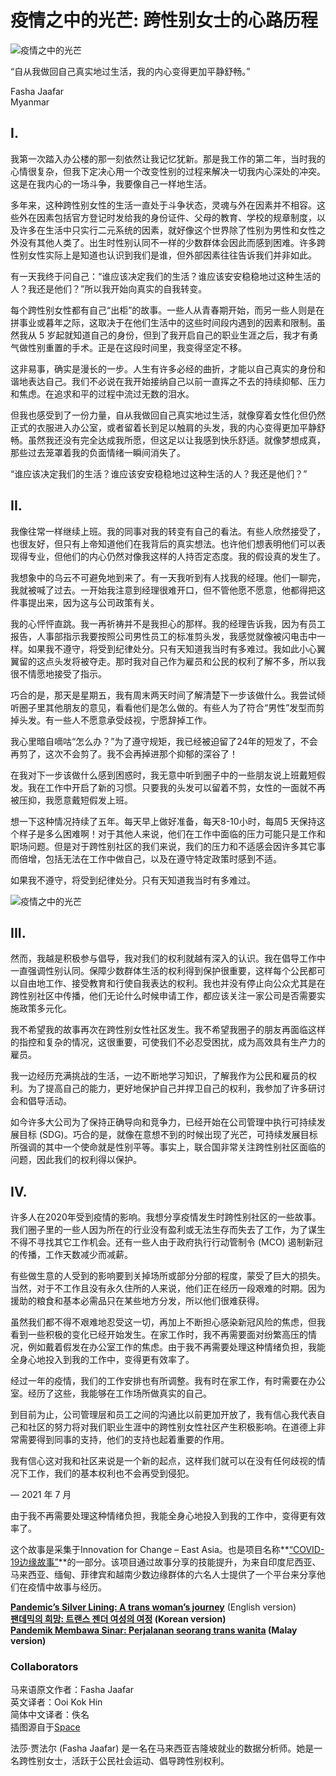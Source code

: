 # 疫情之中的光芒: 跨性别女士的心路历程

![疫情之中的光芒](https://eastasia.innovationforchange.net/wp-content/uploads/2023/06/PandemicSilverLining_1.jpg)

“自从我做回自己真实地过生活，我的内心变得更加平静舒畅。”

Fasha Jaafar  
Myanmar

## I.

我第一次踏入办公楼的那一刻依然让我记忆犹新。那是我工作的第二年，当时我的心情很复杂，但我下定决心用一个改变性别的过程来解决一切我内心深处的冲突。这是在我内心的一场斗争，我要像自己一样地生活。

多年来，这种跨性别女性的生活一直处于斗争状态，灵魂与外在因素并不相容。这些外在因素包括官方登记时发给我的身份证件、父母的教育、学校的规章制度，以及许多在生活中只实行二元系统的因素，就好像这个世界除了性别为男性和女性之外没有其他人类了。出生时性别认同不一样的少数群体会因此而感到困难。许多跨性别女性实际上是知道也认识到我们是谁，但外部因素往往告诉我们并非如此。

有一天我终于问自己：“谁应该决定我们的生活？谁应该安安稳稳地过这种生活的人？我还是他们？”所以我开始向真实的自我转变。

每个跨性别女性都有自己“出柜”的故事。一些人从青春期开始，而另一些人则是在拼事业或暮年之际，这取决于在他们生活中的这些时间段内遇到的因素和限制。虽然我从 5 岁起就知道自己的身份，但到了我开启自己的职业生涯之后，我才有勇气做性别重置的手术。正是在这段时间里，我变得坚定不移。

这非易事，确实是漫长的一步。人生有许多必经的曲折，才能以自己真实的身份和谐地表达自己。我们不必说在我开始接纳自己以前一直挥之不去的持续抑郁、压力和焦虑。在追求和平的过程中流过无数的泪水。

但我也感受到了一份力量，自从我做回自己真实地过生活，就像穿着女性化但仍然正式的衣服进入办公室，或者留着长到足以触肩的头发，我的内心变得更加平静舒畅。虽然我还没有完全达成我所愿，但这足以让我感到快乐舒适。就像梦想成真，那些过去笼罩着我的负面情绪一瞬间消失了。

“谁应该决定我们的生活？谁应该安安稳稳地过这种生活的人？我还是他们？”

## II.

我像往常一样继续上班。我的同事对我的转变有自己的看法。有些人欣然接受了，也很友好，但只有上帝知道他们在我背后的真实想法。也许他们想表明他们可以表现得专业，但他们的内心仍然对像我这样的人持否定态度。我的假设真的发生了。

我想象中的乌云不可避免地到来了。有一天我听到有人找我的经理。他们一聊完，我就被喊了过去。一开始我注意到经理很难开口，但不管他愿不愿意，他都得把这件事提出来，因为这与公司政策有关。

我的心怦怦直跳。我一再祈祷并不是我担心的那样。我的经理告诉我，因为有员工报告，人事部指示我要按照公司男性员工的标准剪头发，我感觉就像被闪电击中一样。如果我不遵守，将受到纪律处分。只有天知道我当时有多难过。我如此小心翼翼留的这点头发将被夺走。那时我对自己作为雇员和公民的权利了解不多，所以我很不情愿地接受了指示。

巧合的是，那天是星期五，我有周末两天时间了解清楚下一步该做什么。我尝试倾听圈子里其他朋友的意见，看看他们是怎么做的。有些人为了符合“男性”发型而剪掉头发。有一些人不愿意承受歧视，宁愿辞掉工作。

我心里暗自嘀咕“怎么办？”为了遵守规矩，我已经被迫留了24年的短发了，不会再剪了，这次不会剪了。我不会再掉进那个抑郁的深谷了！

在我对下一步该做什么感到困惑时，我无意中听到圈子中的一些朋友说上班戴短假发。我在工作中开启了新的习惯。只要我的头发可以留着不剪，女性的一面就不再被压抑，我愿意戴短假发上班。

想一下这种情况持续了五年。每天早上做好准备，每天8-10小时，每周5 天保持这个样子是多么困难啊！对于其他人来说，他们在工作中面临的压力可能只是工作和职场问题。但是对于跨性别社区的我们来说，我们的压力和不适感会因许多其它事而倍增，包括无法在工作中做自己，以及在遵守特定政策时感到不适。

如果我不遵守，将受到纪律处分。只有天知道我当时有多难过。

![疫情之中的光芒](https://eastasia.innovationforchange.net/wp-content/uploads/2023/02/PandemicSilverLining_2-e1687163307898.jpg)

## III.

然而，我越是积极参与倡导，我对我们的权利就越有深入的认识。我在倡导工作中一直强调性别认同。保障少数群体生活的权利得到保护很重要，这样每个公民都可以自由地工作、接受教育和行使自我表达的权利。我也并没有停止向公众尤其是在跨性别社区中传播，他们无论什么时候申请工作，都应该关注一家公司是否需要实施政策多元化。

我不希望我的故事再次在跨性别女性社区发生。我不希望我圈子的朋友再面临这样的指控和复杂的情况，这很重要，可使我们不必忍受困扰，成为高效具有生产力的雇员。

我一边经历充满挑战的生活，一边不断地学习知识，了解我作为公民和雇员的权利。为了提高自己的能力，更好地保护自己并捍卫自己的权利，我参加了许多研讨会和倡导活动。

如今许多大公司为了保持正确导向和竞争力，已经开始在公司管理中执行可持续发展目标 (SDG)。巧合的是，就像在意想不到的时候出现了光芒，可持续发展目标所强调的其中一个使命就是性别平等。事实上，联合国非常关注跨性别社区面临的问题，因此我们的权利得以保护。

## IV.

许多人在2020年受到疫情的影响。我想分享疫情发生时跨性别社区的一些故事。我们圈子里的一些人因为所在的行业没有盈利或无法生存而失去了工作，为了谋生不得不寻找其它工作机会。还有一些人由于政府执行行动管制令 (MCO) 遏制新冠的传播，工作天数减少而减薪。

有些做生意的人受到的影响要到关掉场所或部分分部的程度，蒙受了巨大的损失。当然，对于不工作且没有永久住所的人来说，他们正在经历一段艰难的时期。因为援助的粮食和基本必需品只在某些地方分发，所以他们很难获得。

虽然我们都不得不艰难地忍受这一切，再加上不断担心感染新冠风险的焦虑，但我看到一些积极的变化已经开始发生。在家工作时，我不再需要面对纷繁高压的情况，例如戴着假发在办公室工作的焦虑。由于我不再需要处理这种情绪负担，我能全身心地投入到我的工作中，变得更有效率了。

经过一年的疫情，我们的工作安排也有所调整。我有时在家工作，有时需要在办公室。经历了这些，我能够在工作场所做真实的自己。

到目前为止，公司管理层和员工之间的沟通比以前更加开放了，我有信心我代表自己和社区的努力将对我们职业生涯中的跨性别女性社区产生积极影响。在道德上非常需要得到同事的支持，他们的支持也起着重要的作用。

我有信心这对我和社区来说是一个新的起点，这样我们就可以在没有任何歧视的情况下工作，我们的基本权利也不会再受到侵犯。

— 2021 年 7 月

由于我不再需要处理这种情绪负担，我能全身心地投入到我的工作中，变得更有效率了。

这个故事是采集于Innovation for Change – East Asia。也是项目名称**[“COVID-19边缘故事”](https://eastasia.innovationforchange.net/libraries/projects/covid19-stories/)**的一部分。该项目通过故事分享的技能提升，为来自印度尼西亚、马来西亚、缅甸、菲律宾和越南少数边缘群体的六名人士提供了一个平台来分享他们在疫情中故事与经历。

**[Pandemic’s Silver Lining: A trans woman’s journey](https://eastasia.innovationforchange.net/libraries/story/pandemics-silver-lining/)** (English version)  
**[팬데믹의 희망: 트랜스 젠더 여성의 여정](https://eastasia.innovationforchange.net/libraries/story/pandemic-silver-lining-korean/) (Korean version)**  
**[Pandemik Membawa Sinar: Perjalanan seorang trans wanita](https://eastasia.innovationforchange.net/libraries/story/pandemik-membawa-sinar-perjalanan-seorang-trans-wanita/) (Malay version)**

### Collaborators

马来语原文作者：Fasha Jaafar  
英文译者：Ooi Kok Hin  
简体中文译者：佚名  
插图源自于[Space](https://linktr.ee/shiptopluto)  

法莎·贾法尔 (Fasha Jaafar) 是一名在马来西亚吉隆坡就业的数据分析师。她是一名跨性别女士，活跃于公民社会运动、倡导跨性别权利。